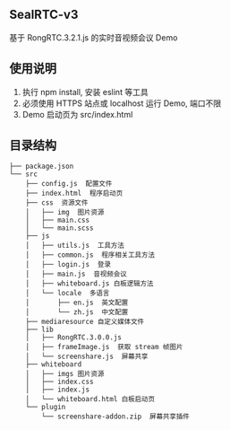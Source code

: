 ## SealRTC-v3

基于 RongRTC.3.2.1.js 的实时音视频会议 Demo

## 使用说明

1. 执行 npm install, 安装 eslint 等工具
2. 必须使用 HTTPS 站点或 localhost 运行 Demo, 端口不限
3. Demo 启动页为 src/index.html

## 目录结构

```
├── package.json
└── src
    ├── config.js  配置文件
    ├── index.html  程序启动页
    ├── css  资源文件
    │   ├── img  图片资源
    │   ├── main.css
    │   └── main.scss
    ├── js
    │   ├── utils.js  工具方法
    │   ├── common.js  程序相关工具方法
    │   ├── login.js  登录
    │   ├── main.js  音视频会议
    │   ├── whiteboard.js 白板逻辑方法
    │   └── locale  多语言
    │       ├── en.js  英文配置
    │       └── zh.js  中文配置
    ├── mediaresource 自定义媒体文件
    ├── lib
    │   ├── RongRTC.3.0.0.js  
    │   ├── frameImage.js  获取 stream 帧图片
    │   └── screenshare.js  屏幕共享
    ├── whiteboard
    │   ├── imgs 图片资源 
    │   ├── index.css
    │   ├── index.js
    │   └── whiteboard.html 白板启动页
    └── plugin
        └── screenshare-addon.zip  屏幕共享插件
```